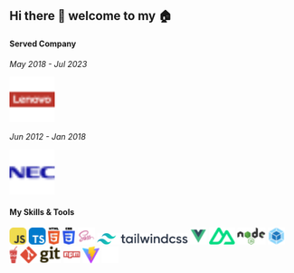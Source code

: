 ## Hi there 👋 welcome to my 🏠

#### Served Company

_May 2018 - Jul 2023_

<img src="./assets/svgs/lenovo.svg" alt="lenovo" width="80"/>


_Jun 2012 - Jan 2018_

<img src="./assets/svgs/nec.svg" alt="nec" width="80"/>

#### My Skills & Tools
<div>
<img src="./assets/svgs/javascript.svg" alt="javascript" height="30"/>
<img src="./assets/svgs/typescript.svg" alt="typescript" height="30"/>
<img src="./assets/svgs/html-5.svg" alt="html" height="30"/>
<img src="./assets/svgs/css-3.svg" alt="css" height="30"/>
<img src="./assets/svgs/file-type-sass.svg" alt="sass" height="30"/>
<img src="./assets/svgs/tailwindcss.svg" alt="tailwindcss" height="20"/>
<img src="./assets/svgs/file-type-vue.svg" alt="vue" height="30"/>
<img src="./assets/svgs/nuxt-icon.svg" alt="nuxt" height="30"/>
<img src="./assets/svgs/nodejs.svg" alt="nodejs" height="30"/>
<img src="./assets/svgs/webpack.svg" alt="webpack" height="30"/>
<img src="./assets/svgs/gulp.svg" alt="gulp" height="30"/>
<img src="./assets/svgs/git.svg" alt="git" height="30"/>
<img src="./assets/svgs/npm-wordmark.svg" alt="npm" height="30"/>
<img src="./assets/svgs/vitejs.svg" alt="vite" height="30"/>
<img src="./assets/svgs/iconify1.svg" alt="iconify" height="30"/>
</div>

<!--
**zhengjynicolas/zhengjynicolas** is a ✨ _special_ ✨ repository because its `README.md` (this file) appears on your GitHub profile.

Here are some ideas to get you started:

- 🔭 I’m currently working on ...
- 🌱 I’m currently learning ...
- 👯 I’m looking to collaborate on ...
- 🤔 I’m looking for help with ...
- 💬 Ask me about ...
- 📫 How to reach me: ...
- 😄 Pronouns: ...
- ⚡ Fun fact: ...
-->

<!--
![Javascript](./assets/svgs/javascript.svg)
![typescript](./assets/svgs/typescript.svg)
![html](./assets/svgs/html-5.svg)
![css](./assets/svgs/css-3.svg)
![tailwindCss](./assets/svgs/tailwindcss.svg)
![sass](./assets/svgs/file-type-sass.svg)
![nodejs](./assets/svgs/nodejs.svg)
![gulp](./assets/svgs/gulp.svg)
![webpack](./assets/svgs/webpack.svg)
![npm](./assets/svgs/npm-wordmark.svg)
![vue](./assets/svgs/file-type-vue.svg)
![nuxt](./assets/svgs/nuxt-icon.svg)
![vite](./assets/svgs/vitejs.svg)
![git](./assets/svgs/git.svg)
![iconify](./assets/svgs/iconify1.svg)
-->
